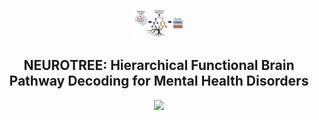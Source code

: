 <p align="center">
  <img src="./assets/tree.jpeg" width="80">
</p>

<h2 align="center"><strong>NEUROTREE: Hierarchical Functional Brain Pathway Decoding for Mental Health Disorders</strong></h2>

<div align="center">
<a href="https://arxiv.org/abs/2502.18786"><img src="https://img.shields.io/badge/arXiv-2502.18786-%23B31C1C?logo=arxiv&logoSize=auto"></a>
</div>
